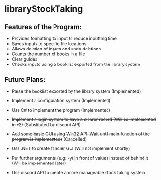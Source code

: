 # libraryStockTaking

## Features of the Program:  
* Provides formatting to input to reduce inputting time
* Saves inputs to specific file locations
* Allows deletion of inputs and undo deletions
* Counts the number of books in a file
* Clear guides
* Checks inputs using a booklist exported from the library system  
  
## Future Plans:
* Parse the booklist exported by the library system (Implemented)
* Implement a configuration system (Implemented)
* Use C# to implement the program (Implemented)

* ~~Implement a login system to have a clearer record (Will be implemented in v2)~~ (Substituted by discord API)
* ~~Add some basic GUI using Win32 API (Wait until main function of the program is implemented)~~ (Cancelled)

* Use .NET to create fancier GUI (Will not implement shortly)
* Put further arguments (e.g: -y) in front of values instead of behind it (Will be implemented later) 
* Use discord API to create a more manageable stock taking system
